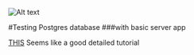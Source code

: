 
![Alt text](http://www.rivr.com/lib/image/thumbs/Hey_Dude_338_999.jpg)

#Testing Postgres database
###with basic server app

[THIS](https://www.codefellows.org/blog/three-battle-tested-ways-to-install-postgresql) Seems like a good detailed tutorial
